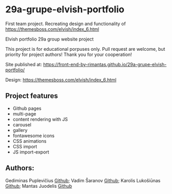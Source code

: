 # 29a-grupe-elvish-portfolio
First team project. Recreating design and functionality of https://themesboss.com/elvish/index_6.html



Elvish portfolio
29a group website project

This project is for educational porpuses only. Pull request are welcome, but priority for project authors! Thank you for your cooperation!

Site published at: https://front-end-by-rimantas.github.io/29a-grupe-elvish-portfolio/

Design: https://themesboss.com/elvish/index_6.html






## Project features

- Github pages
- multi-page
- content rendering with JS
- carousel
- gallery
- fontawesome icons
- CSS animations
- CSS import
- JS import-export




## Authors:
Gediminas Puplevičius [Github](https://github.com/GedasPupa);
Vadim Šaranov [Github](https://github.com/vadimsharanov);
Karolis Lukošiūnas [Github](https://github.com/KarolisLuko);
Mantas Juodelis [Github](https://github.com/MantasDot)
